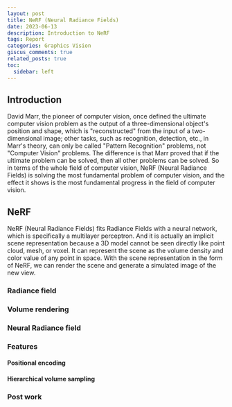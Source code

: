 ```yaml
---
layout: post
title: NeRF (Neural Radiance Fields)
date: 2023-06-13
description: Introduction to NeRF
tags: Report
categories: Graphics Vision
giscus_comments: true
related_posts: true
toc:
  sidebar: left
---
```

## Introduction

David Marr, the pioneer of computer vision, once defined the ultimate computer vision problem as the output of a three-dimensional object's position and shape, which is "reconstructed" from the input of a two-dimensional image; other tasks, such as recognition, detection, etc., in Marr's theory, can only be called "Pattern Recognition" problems, not "Computer Vision" problems. The difference is that Marr proved that if the ultimate problem can be solved, then all other problems can be solved. So in terms of the whole field of computer vision, NeRF (Neural Radiance Fields) is solving the most fundamental problem of computer vision, and the effect it shows is the most fundamental progress in the field of computer vision.

## NeRF

NeRF (Neural Radiance Fields) fits Radiance Fields with a neural network, which is specifically a multilayer perceptron. And it is actually an implicit scene representation because a 3D model cannot be seen directly like point cloud, mesh, or voxel. It can represent the scene as the volume density and color value of any point in space. With the scene representation in the form of NeRF, we can render the scene and generate a simulated image of the new view.

### Radiance field

### Volume rendering

### Neural Radiance field

### Features

#### Positional encoding

#### Hierarchical volume sampling

### Post work
